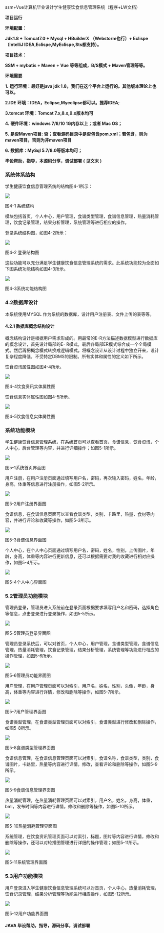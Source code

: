 ssm+Vue计算机毕业设计学生健康饮食信息管理系统（程序+LW文档）

**项目运行**

**环境配置：**

**Jdk1.8 + Tomcat7.0 + Mysql + HBuilderX** **（Webstorm也行）+ Eclispe（IntelliJ
IDEA,Eclispe,MyEclispe,Sts都支持）。**

**项目技术：**

**SSM + mybatis + Maven + Vue** **等等组成，B/S模式 + Maven管理等等。**

**环境需要**

**1.** **运行环境：最好是java jdk 1.8，我们在这个平台上运行的。其他版本理论上也可以。**

**2.IDE** **环境：IDEA，Eclipse,Myeclipse都可以。推荐IDEA;**

**3.tomcat** **环境：Tomcat 7.x,8.x,9.x版本均可**

**4.** **硬件环境：windows 7/8/10 1G内存以上；或者 Mac OS；**

**5.** **是否Maven项目: 否；查看源码目录中是否包含pom.xml；若包含，则为maven项目，否则为非maven项目**

**6.** **数据库：MySql 5.7/8.0等版本均可；**

**毕设帮助，指导，本源码分享，调试部署** **(** **见文末** **)**

### 系统体系结构

学生健康饮食信息管理系统的结构图4-1所示：

![](./res/4e5e0baf4b05451aaeff75a2e3b8a714.png)

图4-1 系统结构

模块包括首页，个人中心，用户管理，食谱类型管理，食谱信息管理，热量消耗管理，饮食记录管理，结果分析管理，系统管理等进行相应的操作。

登录系统结构图，如图4-2所示：

![](./res/6e915c5665dd4c0c8ff452d04a6b9a5b.png)

图4-2 登录结构图

这些功能可以充分满足学生健康饮食信息管理系统的需求。此系统功能较为全面如下图系统功能结构如图4-3所示。

![](./res/8347c0b20b954dfaa877b9bb33c86e63.png)

图4-3系统功能结构图

### 4.2数据库设计

本系统使用MYSQL 作为系统的数据库，设计用户注册表、文件上传的表等等。

#### 4.2.1 数据库概念结构设计

概念结构设计是根据用户需求形成的。用最常的E-R方法描述数据模型进行数据库的概念设计，首先设计局部的E-
R模式，最后各局部ER模式综合成一个全局模式。然后再把概念模式转换成逻辑模式。将概念设计从设计过程中独立开来，设计复杂程度降低，不受特定DBMS的限制。所有实体和属性的定义如下所示。

饮食资讯属性图如图4-4所示。

![](./res/26d8699585684c50af98c4c8d44f633e.png)

图4-4饮食资讯实体属性图

饮食信息实体属性图如图4-5所示。

![](./res/e8119fd5828f41a590a5c775d7211702.png)

图4-5饮食信息实体属性图

### 系统功能模块

学生健康饮食信息管理系统，在系统首页可以查看首页，食谱信息，饮食资讯，个人中心，后台管理等内容，并进行详细操作；如图5-1所示。

![](./res/709f1f295bf942cc92868cc634e84f86.png)

图5-1系统首页界面图

用户注册，在用户注册页面通过填写用户名，密码，再次输入密码，姓名，年龄，身高，体重等信息进行注册操作，如图5-2所示。

![](./res/82ab6f8bf77448a3b8d6f9adc87d27ed.png)

图5-2用户注册界面图

食谱信息，在食谱信息页面可以查看食谱类型，类别，卡路里，热量，食材等内容，并进行评论和收藏等操作，如图5-3所示。

![](./res/134865ad702e49ecafa8bd489b29ce60.png)

图5-3食谱信息界面图

个人中心，在个人中心页面通过填写用户名，密码，姓名，性别，上传图片，年龄，身高，体重等内容进行更新信息，还可以根据需要对我的收藏进行相对应操作，如图5-4所示。

![](./res/7e0c97e0aebf49e5a7ff1ce884916332.png)

图5-4个人中心界面图

### 5.2管理员功能模块

管理员登录，管理员进入系统前在登录页面根据要求填写用户名和密码，选择角色等信息，点击登录进行登录操作，如图5-5所示。

![](./res/2acd1887237149c5a8526f88047d717c.png)

图5-5管理员登录界面图

管理员登录系统后，可以对首页，个人中心，用户管理，食谱类型管理，食谱信息管理，热量消耗管理，饮食记录管理，结果分析管理，系统管理等功能进行相应的操作管理，如图5-6所示。

![](./res/4017a6cc92ac4ca8b19c95b7a3ed8bc1.png)

图5-6管理员功能界面图

用户管理，在用户管理页面可以对索引，用户名，姓名，性别，头像，年龄，身高，体重等内容进行详情，修改和删除等操作，如图5-7所示。

![](./res/08fc037f4ae4416b840d0dd2de04c98f.png)

图5-7用户管理界面图

食谱类型管理，在食谱类型管理页面可以对索引，食谱类型进行修改和删除操作，如图5-8所示。

![](./res/83096828e6604bb386998aff7b0bbe1b.png)

图5-8食谱类型管理界面图

食谱信息管理，在食谱信息管理页面可以对索引，食谱名称，食谱类型，类别，食谱图片，卡路里，热量等内容进行详情，修改，查看评论和删除等操作，如图5-9所示。

![](./res/6ed0c550831f448180d2607d52d6ffc3.png)

图5-9食谱信息管理界面图

热量消耗管理，在热量消耗管理页面可以对索引，用户名，姓名，身高，体重，bml，发布时间等内容进行详情，修改和删除等操作，如图5-10所示。

![](./res/67ecd443ed6e4e6c8e67f236d7621701.png)

图5-10热量消耗管理界面图

系统管理，在饮食资讯管理页面可以对索引，标题，图片等内容进行详情，修改和删除等操作，还可以对轮播图管理进行详细的操作管理；如图5-11所示。

![](./res/ef7eebcb41e74dde9610cb07a41815e8.png)

图5-11系统管理界面图

### 5.3用户功能模块

用户登录进入学生健康饮食信息管理系统可以对首页，个人中心，热量消耗管理，饮食记录管理，结果分析管理等功能进行相应操作，如图5-12所示。

![](./res/01cc4ce2d6ee4eff9787ae4eecdadfda.png)

图5-12用户功能界面图

#### **JAVA** **毕设帮助，指导，源码分享，调试部署**

